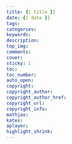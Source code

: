```yaml
---
title: {{ title }}
date: {{ date }}
tags:
categories:
keywords:
description:
top_img:
comments:
cover:
sticky: 1
toc:
toc_number:
auto_open:
copyright:
copyright_author:
copyright_author_href:
copyright_url:
copyright_info:
mathjax:
katex:
aplayer:
highlight_shrink:
---
```


